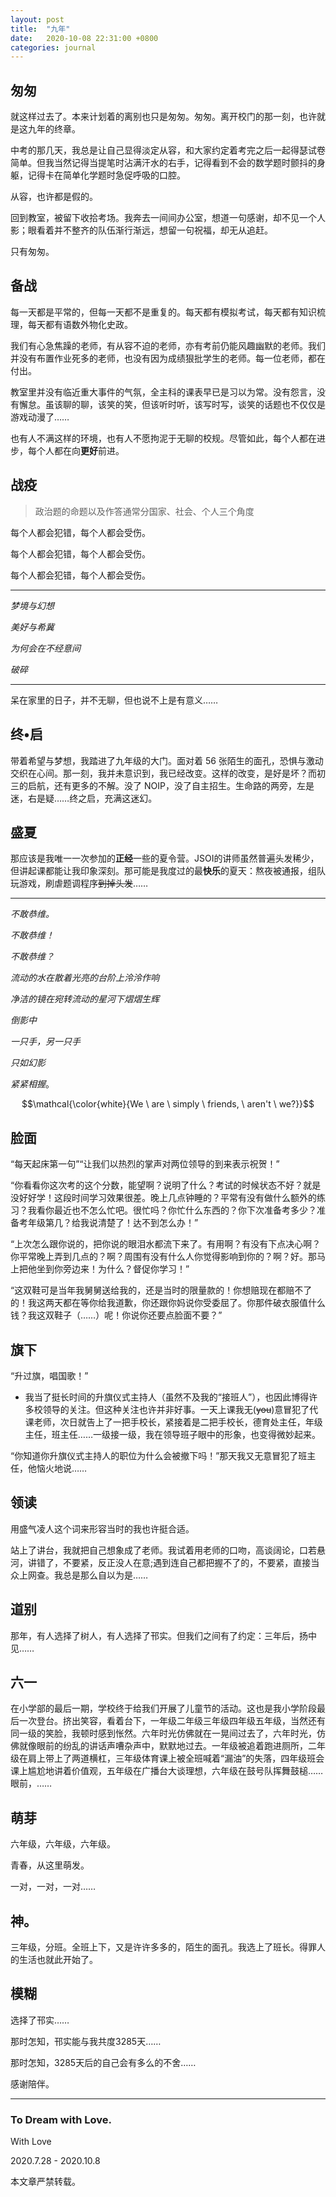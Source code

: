 ```yaml
---
layout: post
title:  "九年"
date:   2020-10-08 22:31:00 +0800
categories: journal
---
```

## 匆匆
就这样过去了。本来计划着的离别也只是匆匆。匆匆。离开校门的那一刻，也许就是这九年的终章。

中考的那几天，我总是让自己显得淡定从容，和大家约定着考完之后一起得瑟试卷简单。但我当然记得当提笔时沾满汗水的右手，记得看到不会的数学题时颤抖的身躯，记得卡在简单化学题时急促呼吸的口腔。

从容，也许都是假的。

回到教室，被留下收拾考场。我奔去一间间办公室，想道一句感谢，却不见一个人影；眼看着并不整齐的队伍渐行渐远，想留一句祝福，却无从追赶。

只有匆匆。

## 备战
每一天都是平常的，但每一天都不是重复的。每天都有模拟考试，每天都有知识梳理，每天都有语数外物化史政。

我们有心急焦躁的老师，有从容不迫的老师，亦有考前仍能风趣幽默的老师。我们并没有布置作业死多的老师，也没有因为成绩狠批学生的老师。每一位老师，都在付出。

教室里并没有临近重大事件的气氛，全主科的课表早已是习以为常。没有怨言，没有懈怠。虽该聊的聊，该笑的笑，但该听时听，该写时写，谈笑的话题也不仅仅是游戏动漫了……

也有人不满这样的环境，也有人不愿拘泥于无聊的校规。尽管如此，每个人都在进步，每个人都在向**更好**前进。

## 战疫
> 政治题的命题以及作答通常分国家、社会、个人三个角度

每个人都会犯错，每个人都会受伤。

每个人都会犯错，每个人都会受伤。

每个人都会犯错，每个人都会受伤。

****

*梦境与幻想*

*美好与希冀*

*为何会在不经意间*

*破碎*

****

呆在家里的日子，并不无聊，但也说不上是有意义……

## 终•启
带着希望与梦想，我踏进了九年级的大门。面对着 56 张陌生的面孔，恐惧与激动交织在心间。那一刻，我并未意识到，我已经改变。这样的改变，是好是坏？而初三的启航，还有更多的不解。没了 NOIP，没了自主招生。生命路的两旁，左是迷，右是疑……终之启，充满这迷幻。

## 盛夏
那应该是我唯一一次参加的**正经**一些的夏令营。JSOI的讲师虽然普遍头发稀少，但讲起课都能让我印象深刻。那可能是我度过的最**快乐**的夏天：熬夜被通报，组队玩游戏，刷虐题调程序~~到掉头发~~……

****

*不敢恭维。*

*不敢恭维！*

*不敢恭维？*

*流动的水在散着光亮的台阶上泠泠作响*

*净洁的镜在宛转流动的星河下熠熠生辉*

*倒影中*

*一只手，另一只手*

*只如幻影*

*紧紧相握*。

$$\mathcal{\color{white}{We \ are \ simply \ friends, \ aren't \ we?}}$$

## 脸面
“每天起床第一句”“让我们以热烈的掌声对两位领导的到来表示祝贺！”

“你看看你这次考的这个分数，能望啊？说明了什么？考试的时候状态不好？就是没好好学！这段时间学习效果很差。晚上几点钟睡的？平常有没有做什么额外的练习？我看你最近也不怎么忙吧。很忙吗？你忙什么东西的？你下次准备考多少？准备考年级第几？给我说清楚了！达不到怎么办！”

“上次怎么跟你说的，把你说的眼泪水都流下来了。有用啊？有没有下点决心啊？你平常晚上弄到几点的？啊？周围有没有什么人你觉得影响到你的？啊？好。那马上把他坐到你旁边来！为什么？督促你学习！”

“这双鞋可是当年我舅舅送给我的，还是当时的限量款的！你想赔现在都赔不了的！我这两天都在等你给我道歉，你还跟你妈说你受委屈了。你那件破衣服值什么钱？我这双鞋子（……）呢！你说你还要点脸面不要？”

## 旗下
“升过旗，唱国歌！”

- 我当了挺长时间的升旗仪式主持人（虽然不及我的“接班人”），也因此博得许多校领导的关注。但这种关注也许并非好事。一天上课我无(~~you~~)意冒犯了代课老师，次日就告上了一把手校长，紧接着是二把手校长，德育处主任，年级主任，班主任……一级接一级，我在领导班子眼中的形象，也变得微妙起来。

“你知道你升旗仪式主持人的职位为什么会被撤下吗！”那天我又无意冒犯了班主任，他恼火地说……

## 领读
用盛气凌人这个词来形容当时的我也许挺合适。

站上了讲台，我就把自己想象成了老师。我试着用老师的口吻，高谈阔论，口若悬河，讲错了，不要紧，反正没人在意;遇到连自己都把握不了的，不要紧，直接当众上网查。我总是那么自以为是……



## 道别
那年，有人选择了树人，有人选择了邗实。但我们之间有了约定：三年后，扬中见……

## 六一
在小学部的最后一期，学校终于给我们开展了儿童节的活动。这也是我小学阶段最后一次登台。挤出笑容，看着台下，一年级二年级三年级四年级五年级，当然还有同一级的笑脸，我顿时感到怅然。六年时光仿佛就在一晃间过去了，六年时光，仿佛就像眼前的纷乱的讲话声嘈杂声中，默默地过去。一年级被追着跑进厕所，二年级在肩上带上了两道横杠，三年级体育课上被全班喊着“漏油”的失落，四年级班会课上尴尬地讲着价值观，五年级在广播台大谈理想，六年级在鼓号队挥舞鼓槌……眼前，……

## 萌芽
六年级，六年级，六年级。

青春，从这里萌发。

一对，一对，一对……

## 神。
三年级，分班。全班上下，又是许许多多的，陌生的面孔。我选上了班长。得罪人的生活也就此开始了。

## 模糊
选择了邗实……

那时怎知，邗实能与我共度3285天……

那时怎知，3285天后的自己会有多么的不舍……

感谢陪伴。

*****

### To Dream with Love.

With Love

2020.7.28 - 2020.10.8

本文章严禁转载。
